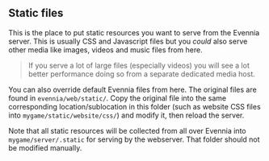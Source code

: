 ## Static files

This is the place to put static resources you want to serve from the
Evennia server. This is usually CSS and Javascript files but you _could_ also
serve other media like images, videos and music files from here.

> If you serve a lot of large files (especially videos) you will see a lot
> better performance doing so from a separate dedicated media host.

You can also override default Evennia files from here. The original files are
found in `evennia/web/static/`. Copy the original file into the same
corresponding location/sublocation in this folder (such as website CSS files
into `mygame/static/website/css/`) and modify it, then reload the server.

Note that all static resources will be collected from all over Evennia into
`mygame/server/.static` for serving by the webserver. That folder should not be
modified manually.
